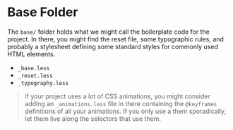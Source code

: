 # Base Folder
The `base/` folder holds what we might call the boilerplate code for the project.
In there, you might find the reset file, some typographic rules, and probably a
stylesheet defining some standard styles for commonly used HTML elements.

 - `_base.less`
 - `_reset.less`
 - `_typography.less`

> If your project uses a lot of CSS animations, you might consider adding an
`_animations.less` file in there containing the `@keyframes` definitions of all
your animations. If you only use a them sporadically, let them live along the
selectors that use them.
